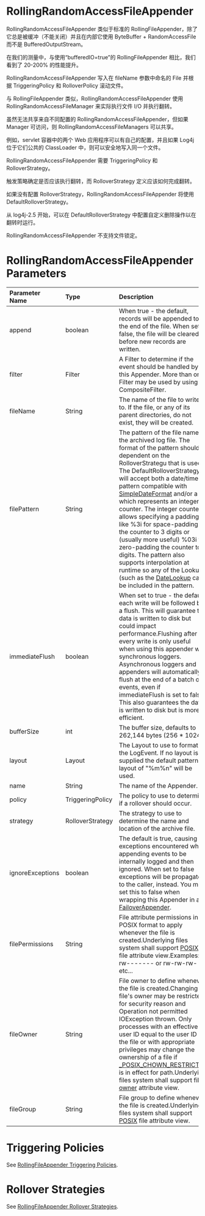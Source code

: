 # RollingRandomAccessFileAppender

RollingRandomAccessFileAppender 类似于标准的 RollingFileAppender，除了它总是被缓冲（不能关闭）并且在内部它使用 ByteBuffer + RandomAccessFile 而不是 BufferedOutputStream。



在我们的测量中，与使用“bufferedIO=true”的 RollingFileAppender 相比，我们看到了 20-200% 的性能提升。 



RollingRandomAccessFileAppender 写入在 fileName 参数中命名的 File 并根据 TriggeringPolicy 和 RolloverPolicy 滚动文件。

与 RollingFileAppender 类似，RollingRandomAccessFileAppender 使用 RollingRandomAccessFileManager 来实际执行文件 I/O 并执行翻转。

虽然无法共享来自不同配置的 RollingRandomAccessFileAppender，但如果 Manager 可访问，则 RollingRandomAccessFileManagers 可以共享。

例如，servlet 容器中的两个 Web 应用程序可以有自己的配置，并且如果 Log4j 位于它们公共的 ClassLoader 中，则可以安全地写入同一个文件。



RollingRandomAccessFileAppender 需要 TriggeringPolicy 和 RolloverStrategy。

触发策略确定是否应该执行翻转，而 RolloverStrategy 定义应该如何完成翻转。

如果没有配置 RolloverStrategy，RollingRandomAccessFileAppender 将使用 DefaultRolloverStrategy。

从 log4j-2.5 开始，可以在 DefaultRolloverStrategy 中配置自定义删除操作以在翻转时运行。



RollingRandomAccessFileAppender 不支持文件锁定。



# RollingRandomAccessFileAppender Parameters

| Parameter Name   | Type             | Description                                                  |
| :--------------- | :--------------- | :----------------------------------------------------------- |
| append           | boolean          | When true - the default, records will be appended to the end of the file. When set to false, the file will be cleared before new records are written. |
| filter           | Filter           | A Filter to determine if the event should be handled by this Appender. More than one Filter may be used by using a CompositeFilter. |
| fileName         | String           | The name of the file to write to. If the file, or any of its parent directories, do not exist, they will be created. |
| filePattern      | String           | The pattern of the file name of the archived log file. The format of the pattern should is dependent on the RolloverStrategu that is used. The DefaultRolloverStrategy will accept both a date/time pattern compatible with [SimpleDateFormat](http://download.oracle.com/javase/7/docs/api/java/text/SimpleDateFormat.html) and/or a %i which represents an integer counter. The integer counter allows specifying a padding, like %3i for space-padding the counter to 3 digits or (usually more useful) %03i for zero-padding the counter to 3 digits. The pattern also supports interpolation at runtime so any of the Lookups (such as the [DateLookup](http://logging.apache.org/log4j/2.x/manual/lookups.html#DateLookup) can be included in the pattern. |
| immediateFlush   | boolean          | When set to true - the default, each write will be followed by a flush. This will guarantee the data is written to disk but could impact performance.Flushing after every write is only useful when using this appender with synchronous loggers. Asynchronous loggers and appenders will automatically flush at the end of a batch of events, even if immediateFlush is set to false. This also guarantees the data is written to disk but is more efficient. |
| bufferSize       | int              | The buffer size, defaults to 262,144 bytes (256 * 1024).     |
| layout           | Layout           | The Layout to use to format the LogEvent. If no layout is supplied the default pattern layout of "%m%n" will be used. |
| name             | String           | The name of the Appender.                                    |
| policy           | TriggeringPolicy | The policy to use to determine if a rollover should occur.   |
| strategy         | RolloverStrategy | The strategy to use to determine the name and location of the archive file. |
| ignoreExceptions | boolean          | The default is true, causing exceptions encountered while appending events to be internally logged and then ignored. When set to false exceptions will be propagated to the caller, instead. You must set this to false when wrapping this Appender in a [FailoverAppender](http://logging.apache.org/log4j/2.x/manual/appenders.html#FailoverAppender). |
| filePermissions  | String           | File attribute permissions in POSIX format to apply whenever the file is created.Underlying files system shall support [POSIX](https://docs.oracle.com/javase/7/docs/api/java/nio/file/attribute/PosixFileAttributeView.html) file attribute view.Examples: rw------- or rw-rw-rw- etc... |
| fileOwner        | String           | File owner to define whenever the file is created.Changing file's owner may be restricted for security reason and Operation not permitted IOException thrown. Only processes with an effective user ID equal to the user ID of the file or with appropriate privileges may change the ownership of a file if [_POSIX_CHOWN_RESTRICTED](http://www.gnu.org/software/libc/manual/html_node/Options-for-Files.html) is in effect for path.Underlying files system shall support file [owner](https://docs.oracle.com/javase/7/docs/api/java/nio/file/attribute/FileOwnerAttributeView.html) attribute view. |
| fileGroup        | String           | File group to define whenever the file is created.Underlying files system shall support [POSIX](https://docs.oracle.com/javase/7/docs/api/java/nio/file/attribute/PosixFileAttributeView.html) file attribute view. |



# Triggering Policies

See [RollingFileAppender Triggering Policies](http://logging.apache.org/log4j/2.x/manual/appenders.html#TriggeringPolicies).



# Rollover Strategies

See [RollingFileAppender Rollover Strategies](http://logging.apache.org/log4j/2.x/manual/appenders.html#RolloverStrategies).



